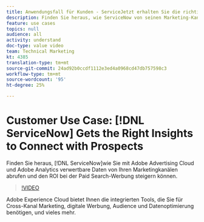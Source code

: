 ```yaml
---
title: Anwendungsfall für Kunden - ServiceJetzt erhalten Sie die richtigen Einblicke, um eine Verbindung mit Potenzieller Kunden herzustellen.
description: Finden Sie heraus, wie ServiceNow von seinen Marketing-Kanälen umsetzbare Daten erhält, und steigern Sie den ROI bei gebührenpflichtiger Suchwerbung mit Adobe Advertising Cloud und Adobe Analytics.
feature: use cases
topics: null
audience: all
activity: understand
doc-type: value video
team: Technical Marketing
kt: 4385
translation-type: tm+mt
source-git-commit: 24ad92b0ccdf1112e3ed4a0968cd47db757598c3
workflow-type: tm+mt
source-wordcount: '95'
ht-degree: 25%

---
```



# Customer Use Case: [!DNL ServiceNow] Gets the Right Insights to Connect with Prospects

Finden Sie heraus, [!DNL ServiceNow]wie Sie mit Adobe Advertising Cloud und Adobe Analytics verwertbare Daten von Ihren Marketingkanälen abrufen und den ROI bei der Paid Search-Werbung steigern können.

>[!VIDEO](https://video.tv.adobe.com/v/31504/?quality=12)

Adobe Experience Cloud bietet Ihnen die integrierten Tools, die Sie für Cross-Kanal Marketing, digitale Werbung, Audience und Datenoptimierung benötigen, und vieles mehr.
